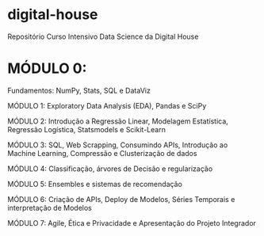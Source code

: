 # digital-house
Repositório Curso Intensivo Data Science da Digital House

<h1> MÓDULO 0: </h1>
Fundamentos: NumPy,
Stats, SQL e DataViz

MÓDULO 1:
Exploratory Data Analysis
(EDA), Pandas e SciPy

MÓDULO 2: 
Introdução a Regressão
Linear, Modelagem
Estatística, Regressão
Logística, Statsmodels
e Scikit-Learn

MÓDULO 3:
SQL, Web Scrapping,
Consumindo APIs,
Introdução ao Machine
Learning, Compressão e
Clusterização de dados

MÓDULO 4:
Classificação, árvores de
Decisão e regularização

MÓDULO 5:
Ensembles e sistemas
de recomendação

MÓDULO 6:
Criação de APIs, Deploy de
Modelos, Séries Temporais
e interpretação de Modelos

MÓDULO 7:
Agile, Ética e Privacidade e
Apresentação do Projeto
Integrador
